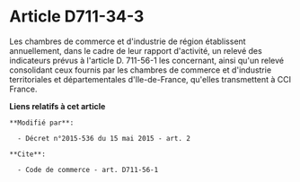 # Article D711-34-3

Les chambres de commerce et d'industrie de région établissent annuellement, dans le cadre de leur rapport d'activité, un
relevé des indicateurs prévus à l'article D. 711-56-1 les concernant, ainsi qu'un relevé consolidant ceux fournis par les
chambres de commerce et d'industrie territoriales et départementales d'Ile-de-France, qu'elles transmettent à CCI France.

**Liens relatifs à cet article**

	**Modifié par**:

	  - Décret n°2015-536 du 15 mai 2015 - art. 2

	**Cite**:

	  - Code de commerce - art. D711-56-1
